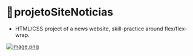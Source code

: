 # 🏓 projetoSiteNoticias
 - HTML/CSS project of a news website, skill-practice around flex/flex-wrap.
 
[![image.png](https://i.postimg.cc/8PZ06Zz3/image.png)](https://postimg.cc/Mvj5kbRb)
